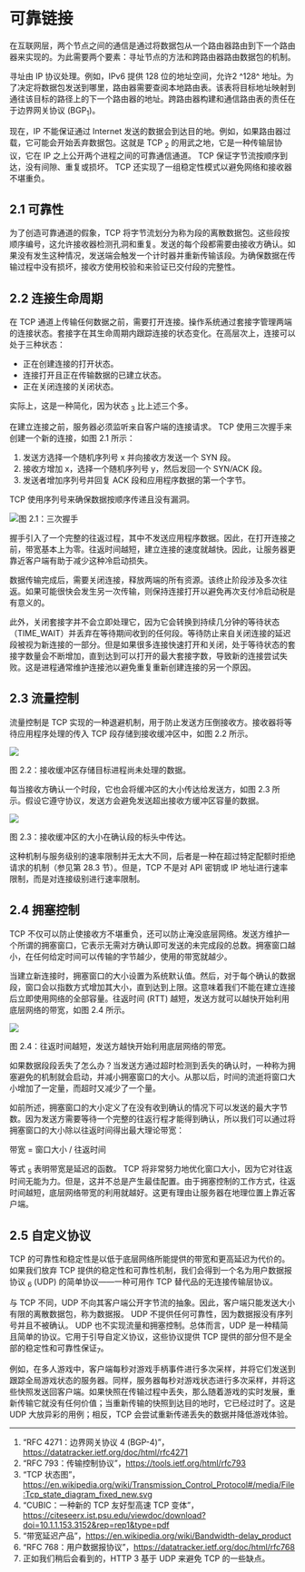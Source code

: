 # 可靠链接

在互联网层，两个节点之间的通信是通过将数据包从一个路由器路由到下一个路由器来实现的。为此需要两个要素：寻址节点的方法和跨路由器路由数据包的机制。

寻址由 IP 协议处理。例如，IPv6 提供 128 位的地址空间，允许2 ^128^ 地址。为了决定将数据包发送到哪里，路由器需要查阅本地路由表。该表将目标地址映射到通往该目标的路径上的下一个路由器的地址。跨路由器构建和通信路由表的责任在于边界网关协议 (BGP<sub>1</sub>)。

现在，IP 不能保证通过 Internet 发送的数据会到达目的地。例如，如果路由器过载，它可能会开始丢弃数据包。这就是 TCP <sub>2</sub> 的用武之地，它是一种传输层协议，它在 IP 之上公开两个进程之间的可靠通信通道。 TCP 保证字节流按顺序到达，没有间隙、重复或损坏。 TCP 还实现了一组稳定性模式以避免网络和接收器不堪重负。

## 2.1 可靠性

为了创造可靠通道的假象，TCP 将字节流划分为称为段的离散数据包。这些段按顺序编号，这允许接收器检测孔洞和重复。发送的每个段都需要由接收方确认。如果没有发生这种情况，发送端会触发一个计时器并重新传输该段。为确保数据在传输过程中没有损坏，接收方使用校验和来验证已交付段的完整性。

## 2.2 连接生命周期

在 TCP 通道上传输任何数据之前，需要打开连接。操作系统通过套接字管理两端的连接状态。套接字在其生命周期内跟踪连接的状态变化。在高层次上，连接可以处于三种状态：

- 正在创建连接的打开状态。
- 连接打开且正在传输数据的已建立状态。
- 正在关闭连接的关闭状态。

实际上，这是一种简化，因为状态 <sub>3</sub> 比上述三个多。

在建立连接之前，服务器必须监听来自客户端的连接请求。 TCP 使用三次握手来创建一个新的连接，如图 2.1 所示：

1. 发送方选择一个随机序列号 x 并向接收方发送一个 SYN 段。
2. 接收方增加 x，选择一个随机序列号 y，然后发回一个 SYN/ACK 段。
3. 发送者增加序列号并回复 ACK 段和应用程序数据的第一个字节。

TCP 使用序列号来确保数据按顺序传递且没有漏洞。

![图 2.1：三次握手](../images/02/2-01.png)

握手引入了一个完整的往返过程，其中不发送应用程序数据。因此，在打开连接之前，带宽基本上为零。往返时间越短，建立连接的速度就越快。因此，让服务器更靠近客户端有助于减少这种冷启动损失。

数据传输完成后，需要关闭连接，释放两端的所有资源。该终止阶段涉及多次往返。如果可能很快会发生另一次传输，则保持连接打开以避免再次支付冷启动税是有意义的。

此外，关闭套接字并不会立即处理它，因为它会转换到持续几分钟的等待状态（TIME_WAIT）并丢弃在等待期间收到的任何段。等待防止来自关闭连接的延迟段被视为新连接的一部分。但是如果很多连接快速打开和关闭，处于等待状态的套接字数量会不断增加，直到达到可以打开的最大套接字数，导致新的连接尝试失败。这是进程通常维护连接池以避免重复重新创建连接的另一个原因。

## 2.3 流量控制

流量控制是 TCP 实现的一种退避机制，用于防止发送方压倒接收方。接收器将等待应用程序处理的传入 TCP 段存储到接收缓冲区中，如图 2.2 所示。

![](../images/02/2-02.png)

图 2.2：接收缓冲区存储目标进程尚未处理的数据。

每当接收方确认一个时段，它也会将缓冲区的大小传达给发送方，如图 2.3 所示。假设它遵守协议，发送方会避免发送超出接收方缓冲区容量的数据。

![](../images/02/2-03.png)

图 2.3：接收缓冲区的大小在确认段的标头中传达。

这种机制与服务级别的速率限制并无太大不同，后者是一种在超过特定配额时拒绝请求的机制（参见第 28.3 节）。但是，TCP 不是对 API 密钥或 IP 地址进行速率限制，而是对连接级别进行速率限制。

## 2.4 拥塞控制

TCP 不仅可以防止使接收方不堪重负，还可以防止淹没底层网络。发送方维护一个所谓的拥塞窗口，它表示无需对方确认即可发送的未完成段的总数。拥塞窗口越小，在任何给定时间可以传输的字节越少，使用的带宽就越少。

当建立新连接时，拥塞窗口的大小设置为系统默认值。然后，对于每个确认的数据段，窗口会以指数方式增加其大小，直到达到上限。这意味着我们不能在建立连接后立即使用网络的全部容量。往返时间 (RTT) 越短，发送方就可以越快开始利用底层网络的带宽，如图 2.4 所示。

![](../images/02/2-04.png)

图 2.4：往返时间越短，发送方越快开始利用底层网络的带宽。

如果数据段段丢失了怎么办？当发送方通过超时检测到丢失的确认时，一种称为拥塞避免的机制就会启动，并减小拥塞窗口的大小。从那以后，时间的流逝将窗口大小增加了一定量，而超时又减少了一个量。

如前所述，拥塞窗口的大小定义了在没有收到确认的情况下可以发送的最大字节数。因为发送方需要等待一个完整的往返行程才能得到确认，所以我们可以通过将拥塞窗口的大小除以往返时间得出最大理论带宽：

带宽 = 窗口大小 / 往返时间

等式 <sub>5</sub> 表明带宽是延迟的函数。 TCP 将非常努力地优化窗口大小，因为它对往返时间无能为力。但是，这并不总是产生最佳配置。由于拥塞控制的工作方式，往返时间越短，底层网络带宽的利用就越好。这更有理由让服务器在地理位置上靠近客户端。

## 2.5 自定义协议

TCP 的可靠性和稳定性是以低于底层网络所能提供的带宽和更高延迟为代价的。如果我们放弃 TCP 提供的稳定性和可靠性机制，我们会得到一个名为用户数据报协议 <sub>6</sub> (UDP) 的简单协议——一种可用作 TCP 替代品的无连接传输层协议。

与 TCP 不同，UDP 不向其客户端公开字节流的抽象。因此，客户端只能发送大小有限的离散数据包，称为数据报。 UDP 不提供任何可靠性，因为数据报没有序列号并且不被确认。 UDP 也不实现流量和拥塞控制。总体而言，UDP 是一种精简且简单的协议。它用于引导自定义协议，这些协议提供 TCP 提供的部分但不是全部的稳定性和可靠性保证<sub>7</sub>。

例如，在多人游戏中，客户端每秒对游戏手柄事件进行多次采样，并将它们发送到跟踪全局游戏状态的服务器。同样，服务器每秒对游戏状态进行多次采样，并将这些快照发送回客户端。如果快照在传输过程中丢失，那么随着游戏的实时发展，重新传输它就没有任何价值；当重新传输的快照到达目的地时，它已经过时了。这是 UDP 大放异彩的用例；相反，TCP 会尝试重新传递丢失的数据并降低游戏体验。

---------------------

1. “RFC 4271：边界网关协议 4 (BGP-4)”，https://datatracker.ietf.org/doc/html/rfc4271
2. “RFC 793：传输控制协议”，https://tools.ietf.org/html/rfc793
3. “TCP 状态图”，https://en.wikipedia.org/wiki/Transmission_Control_Protocol#/media/File:Tcp_state_diagram_fixed_new.svg
4. “CUBIC：一种新的 TCP 友好型高速 TCP 变体”，https://citeseerx.ist.psu.edu/viewdoc/download?doi=10.1.1.153.3152&rep=rep1&type=pdf
5. “带宽延迟产品”，https://en.wikipedia.org/wiki/Bandwidth-delay_product
6. “RFC 768：用户数据报协议”，https://datatracker.ietf.org/doc/html/rfc768
7. 正如我们稍后会看到的，HTTP 3 基于 UDP 来避免 TCP 的一些缺点。